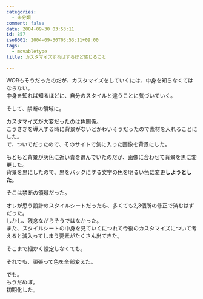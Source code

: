 ```yaml
---
categories:
  - 未分類
comment: false
date: 2004-09-30 03:53:11
id: 857
iso8601: 2004-09-30T03:53:11+09:00
tags:
  - movabletype
title: カスタマイズすればするほど感じること

---
```


<div class="entry-body">
  <p>WORもそうだったのだが、カスタマイズをしていくには、中身を知らなくてはならない。<br />
    中身を知れば知るほどに、自分のスタイルと違うことに気づいていく。</p>

  <p>そして、禁断の領域に。</p>

  <p>カスタマイズが大変だったのは色関係。<br />
    こうさぎを導入する時に背景がないとかわいそうだったので素材を入れることにした。<br />
    で、ついでだったので、そのサイトで気に入った画像を背景にした。</p>

  <p>もともと背景が灰色に近い青を選んでいたのだが、画像に合わせて背景を黒に変更した。<br />
    背景を黒にしたので、黒をバックにする文字の色を明るい色に変更<strong>しようとした</strong>。</p>

  <p>そこは禁断の領域だった。</p>

  <p>オレが思う設計のスタイルシートだったら、多くても2,3個所の修正で済むはずだった。<br />
    しかし、残念ながらそうではなかった。<br />
    また、スタイルシートの中身を見ていくにつれて今後のカスタマイズについて考えると滅入ってしまう要素がたくさん出てきた。</p>

  <p>そこまで細かく設定しなくても。</p>

  <p>それでも、頑張って色を全部変えた。</p>

  <p>でも。<br />
    もうだめぽ。<br />
    初期化した。</p>
</div>
